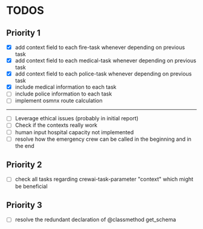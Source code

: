 # TODOS

## Priority 1

- [x] add context field to each fire-task whenever depending on previous task
- [x] add context field to each medical-task whenever depending on previous task
- [x] add context field to each police-task whenever depending on previous task
- [x] include medical information to each task
- [ ] include police information to each task
- [ ] implement osmnx route calculation

---

- [ ] Leverage ethical issues (probably in initial report)
- [ ] Check if the contexts really work
- [ ] human input hospital capacity not implemented
- [ ] resolve how the emergency crew can be called in the beginning and in the end

## Priority 2

- [ ] check all tasks regarding crewai-task-parameter "context" which might be beneficial

## Priority 3

- [ ] resolve the redundant declaration of @classmethod get_schema
